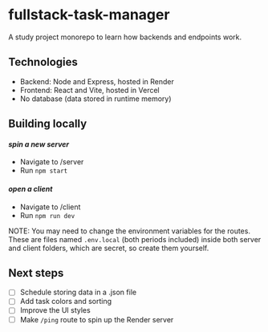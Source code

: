 # fullstack-task-manager

A study project monorepo to learn how backends and endpoints work.

## Technologies
- Backend: Node and Express, hosted in Render
- Frontend: React and Vite, hosted in Vercel
- No database (data stored in runtime memory)

## Building locally

#### _spin a new server_
- Navigate to /server
- Run ``npm start``
#### _open a client_
- Navigate to /client
- Run ``npm run dev``

NOTE: You may need to change the environment variables for the routes. These are files named ``.env.local`` (both periods included) 
inside both server and client folders, which are secret, so create them yourself.

## Next steps
- [ ] Schedule storing data in a .json file
- [ ] Add task colors and sorting
- [ ] Improve the UI styles
- [ ] Make ``/ping`` route to spin up the Render server
